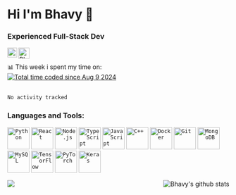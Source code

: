 # Hi I'm Bhavy 👋  
### Experienced Full-Stack Dev

 
<a href="https://www.linkedin.com/in/bhavy2908/">
  <img align="left" alt="Bhavy's Linkdein" width="22px" src="https://cdn.jsdelivr.net/npm/simple-icons@v3/icons/linkedin.svg" />
</a>
<a href="https://www.instagram.com/bh4vy/?hl=en">
  <img align="left" alt="Bhavy's Instagram" width="25px" src="https://cdn.jsdelivr.net/npm/simple-icons@v3/icons/instagram.svg" />
</a>
</br>

</br>
📊 This week i spent my time on:
</br>
<a href="https://wakatime.com/@ea9de753-9ec4-4230-b71f-572288e716bd"><img src="https://wakatime.com/badge/user/ea9de753-9ec4-4230-b71f-572288e716bd.svg" alt="Total time coded since Aug 9 2024" /></a>
</br>
</br>
<!--START_SECTION:waka-->

```txt
No activity tracked
```

<!--END_SECTION:waka-->



### Languages and Tools:  

<code><img height="50" src="https://cdn.jsdelivr.net/npm/simple-icons@v3/icons/python.svg" alt="Python"></code>
<code><img height="50" src="https://cdn.jsdelivr.net/npm/simple-icons@v3/icons/react.svg" alt="React"></code>
<code><img height="50" src="https://cdn.jsdelivr.net/npm/simple-icons@v3/icons/node-dot-js.svg" alt="Node.js"></code>
<code><img height="50" src="https://cdn.jsdelivr.net/npm/simple-icons@v3/icons/typescript.svg" alt="TypeScript"></code>
<code><img height="50" src="https://cdn.jsdelivr.net/npm/simple-icons@v3/icons/javascript.svg" alt="JavaScript"></code>
<code><img height="50" src="https://cdn.jsdelivr.net/npm/simple-icons@v3/icons/cplusplus.svg" alt="C++"></code>
<code><img height="50" src="https://cdn.jsdelivr.net/npm/simple-icons@v3/icons/docker.svg" alt="Docker"></code>
<code><img height="50" src="https://cdn.jsdelivr.net/npm/simple-icons@v3/icons/git.svg" alt="Git"></code>
<code><img height="50" src="https://cdn.jsdelivr.net/npm/simple-icons@v3/icons/mongodb.svg" alt="MongoDB"></code>
<code><img height="50" src="https://cdn.jsdelivr.net/npm/simple-icons@v3/icons/mysql.svg" alt="MySQL"></code>
<code><img height="50" src="https://cdn.jsdelivr.net/npm/simple-icons@v3/icons/tensorflow.svg" alt="TensorFlow"></code>
<code><img height="50" src="https://cdn.jsdelivr.net/npm/simple-icons@v3/icons/pytorch.svg" alt="PyTorch"></code>
<code><img height="50" src="https://cdn.jsdelivr.net/npm/simple-icons@v3/icons/keras.svg" alt="Keras"></code>








<a href="https://github.com/bhavy2908">
 <img align="right" src="https://github-readme-stats.vercel.app/api?username=bhavy2908&show_icons=true&theme=gotham&hide_border=true" alt="Bhavy's github stats"/>
</a>


<a href="https://github.com/bhavy2908">
  <img align="center" src="https://github-readme-stats.vercel.app/api/top-langs/?username=bhavy2908&theme=gotham&hide_border=true" />
</a>

<div>
</div>

<div align="center">

</div>
